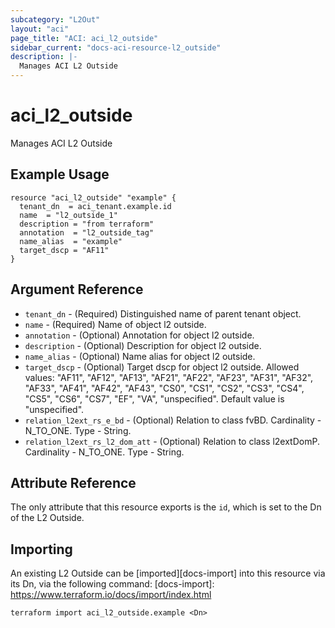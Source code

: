 ```yaml
---
subcategory: "L2Out"
layout: "aci"
page_title: "ACI: aci_l2_outside"
sidebar_current: "docs-aci-resource-l2_outside"
description: |-
  Manages ACI L2 Outside
---
```


# aci_l2_outside

Manages ACI L2 Outside

## Example Usage

```hcl
resource "aci_l2_outside" "example" {
  tenant_dn  = aci_tenant.example.id
  name  = "l2_outside_1"
  description = "from terraform"
  annotation  = "l2_outside_tag"
  name_alias  = "example"
  target_dscp = "AF11"
}
```

## Argument Reference

- `tenant_dn` - (Required) Distinguished name of parent tenant object.
- `name` - (Required) Name of object l2 outside.
- `annotation` - (Optional) Annotation for object l2 outside.
- `description` - (Optional) Description for object l2 outside.
- `name_alias` - (Optional) Name alias for object l2 outside.
- `target_dscp` - (Optional) Target dscp for object l2 outside. Allowed values: "AF11", "AF12", "AF13", "AF21", "AF22", "AF23", "AF31", "AF32", "AF33", "AF41", "AF42", "AF43", "CS0", "CS1", "CS2", "CS3", "CS4", "CS5", "CS6", "CS7", "EF", "VA", "unspecified". Default value is "unspecified".
- `relation_l2ext_rs_e_bd` - (Optional) Relation to class fvBD. Cardinality - N_TO_ONE. Type - String.
- `relation_l2ext_rs_l2_dom_att` - (Optional) Relation to class l2extDomP. Cardinality - N_TO_ONE. Type - String.

## Attribute Reference

The only attribute that this resource exports is the `id`, which is set to the
Dn of the L2 Outside.

## Importing

An existing L2 Outside can be [imported][docs-import] into this resource via its Dn, via the following command:
[docs-import]: https://www.terraform.io/docs/import/index.html

```
terraform import aci_l2_outside.example <Dn>
```
